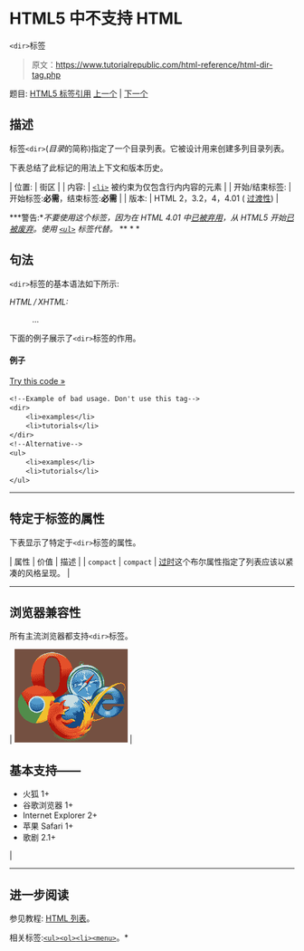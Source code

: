 # HTML5 中不支持 HTML

`<dir>`标签

> 原文：<https://www.tutorialrepublic.com/html-reference/html-dir-tag.php>

题目: [HTML5 标签引用](html5-tags.php) [上一个](html5-dialog-tag.php) | [下一个](html-div-tag.php)

## 描述

标签`<dir>`(*目录*的简称)指定了一个目录列表。它被设计用来创建多列目录列表。

下表总结了此标记的用法上下文和版本历史。

| 位置: | 街区 |
| 内容: | [`<li>`](html-li-tag.php) 被约束为仅包含行内内容的元素 |
| 开始/结束标签: | 开始标签:**必需**，结束标签:**必需** |
| 版本: | HTML 2，3.2，4，4.01 ( [过渡性](../html-tutorial/html-doctypes.php#html-transitional-doctype)) |

 ***警告:**不要使用这个标签，因为在 HTML 4.01 中[已被弃用](../definitions.php#deprecated)，从 HTML5 开始[已被废弃](../definitions.php#obsolete)。使用 [`<ul>`](html-ul-tag.php) 标签代替。*  ** * *

## 句法

`<dir>`标签的基本语法如下所示:

*HTML / XHTML:* <dir> ... </dir>

下面的例子展示了`<dir>`标签的作用。

#### 例子

[Try this code »](../codelab.php?topic=html&file=dir-tag "Try this code using online Editor")

```
<!--Example of bad usage. Don't use this tag-->
<dir>
    <li>examples</li>
    <li>tutorials</li>
</dir>
<!--Alternative-->
<ul>
    <li>examples</li>
    <li>tutorials</li>
</ul>
```

* * *

## 特定于标签的属性

下表显示了特定于`<dir>`标签的属性。

| 属性 | 价值 | 描述 |
| `compact` | `compact` | [过时](../definitions.php#obsolete "Not supported in HTML5")这个布尔属性指定了列表应该以紧凑的风格呈现。 |

* * *

## 浏览器兼容性

所有主流浏览器都支持`<dir>`标签。

| ![Browsers Icon](img/e9331123c77668c1832e541c2fca1002.png) | 

## 基本支持——

*   火狐 1+
*   谷歌浏览器 1+
*   Internet Explorer 2+
*   苹果 Safari 1+
*   歌剧 2.1+

 |

* * *

## 进一步阅读

参见教程: [HTML 列表](../html-tutorial/html-lists.php)。

相关标签:[`<ul>`](html-ul-tag.php)[`<ol>`](html-ol-tag.php)[`<li>`](html-li-tag.php)[`<menu>`](html-menu-tag.php)。*